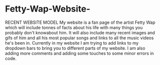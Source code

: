 # Fetty-Wap-Website-
RECENT WEBSITE MODEL
My website is a fan page of the artist Fetty Wap which will include tonnes of facts about his life with many things you probably don't knowabout him. It will also include many recent images and gifs of him and all his most popular songs and links to all the music videos he's been in. Currently in my website I am trying to add links to my dropdown bars to bring you to different parts of my website. I am also adding more comments and adding some touches to some minor errors in code. 
